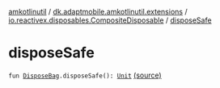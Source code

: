 [amkotlinutil](../../index.md) / [dk.adaptmobile.amkotlinutil.extensions](../index.md) / [io.reactivex.disposables.CompositeDisposable](index.md) / [disposeSafe](./dispose-safe.md)

# disposeSafe

`fun `[`DisposeBag`](../-dispose-bag.md)`.disposeSafe(): `[`Unit`](https://kotlinlang.org/api/latest/jvm/stdlib/kotlin/-unit/index.html) [(source)](https://github.com/adaptmobile-organization/amkotlinutil/tree/master/amkotlinutil/src/main/java/dk/adaptmobile/amkotlinutil/extensions/RxExtensions.kt#L11)